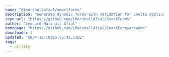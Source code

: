 ```yaml
---
name: "@lmarshallafzal/smartforms"
description: "Generate dynamic forms with validation for Svelte applications."
repo_url: "https://github.com/LMarshallAfzal/SmartForms"
author: "Leonard Marshall Afzal"
homepage: "https://github.com/LMarshallAfzal/SmartForms#readme"
downloads: 1
updated: "2024-12-18T15:55:42.110Z"
tags: 
  - utility
---
```

